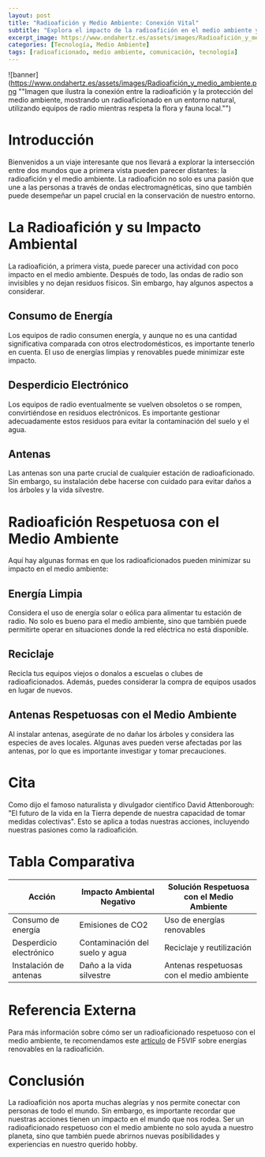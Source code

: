 ```yaml
---
layout: post
title: "Radioafición y Medio Ambiente: Conexión Vital"
subtitle: "Explora el impacto de la radioafición en el medio ambiente y cómo ser un radioaficionado respetuoso con la naturaleza"
excerpt_image: https://www.ondahertz.es/assets/images/Radioafición_y_medio_ambiente.png
categories: [Tecnología, Medio Ambiente]
tags: [radioaficionado, medio ambiente, comunicación, tecnología]
---
```


![banner](https://www.ondahertz.es/assets/images/Radioafición_y_medio_ambiente.png ""Imagen que ilustra la conexión entre la radioafición y la protección del medio ambiente, mostrando un radioaficionado en un entorno natural, utilizando equipos de radio mientras respeta la flora y fauna local."")

# Introducción
Bienvenidos a un viaje interesante que nos llevará a explorar la intersección entre dos mundos que a primera vista pueden parecer distantes: la radioafición y el medio ambiente. La radioafición no solo es una pasión que une a las personas a través de ondas electromagnéticas, sino que también puede desempeñar un papel crucial en la conservación de nuestro entorno.

# La Radioafición y su Impacto Ambiental
La radioafición, a primera vista, puede parecer una actividad con poco impacto en el medio ambiente. Después de todo, las ondas de radio son invisibles y no dejan residuos físicos. Sin embargo, hay algunos aspectos a considerar.

## Consumo de Energía
Los equipos de radio consumen energía, y aunque no es una cantidad significativa comparada con otros electrodomésticos, es importante tenerlo en cuenta. El uso de energías limpias y renovables puede minimizar este impacto.

## Desperdicio Electrónico
Los equipos de radio eventualmente se vuelven obsoletos o se rompen, convirtiéndose en residuos electrónicos. Es importante gestionar adecuadamente estos residuos para evitar la contaminación del suelo y el agua.

## Antenas
Las antenas son una parte crucial de cualquier estación de radioaficionado. Sin embargo, su instalación debe hacerse con cuidado para evitar daños a los árboles y la vida silvestre.

# Radioafición Respetuosa con el Medio Ambiente
Aquí hay algunas formas en que los radioaficionados pueden minimizar su impacto en el medio ambiente:

## Energía Limpia
Considera el uso de energía solar o eólica para alimentar tu estación de radio. No solo es bueno para el medio ambiente, sino que también puede permitirte operar en situaciones donde la red eléctrica no está disponible.

## Reciclaje
Recicla tus equipos viejos o donalos a escuelas o clubes de radioaficionados. Además, puedes considerar la compra de equipos usados en lugar de nuevos.

## Antenas Respetuosas con el Medio Ambiente
Al instalar antenas, asegúrate de no dañar los árboles y considera las especies de aves locales. Algunas aves pueden verse afectadas por las antenas, por lo que es importante investigar y tomar precauciones.

# Cita
Como dijo el famoso naturalista y divulgador científico David Attenborough: "El futuro de la vida en la Tierra depende de nuestra capacidad de tomar medidas colectivas". Esto se aplica a todas nuestras acciones, incluyendo nuestras pasiones como la radioafición.

# Tabla Comparativa

| Acción | Impacto Ambiental Negativo | Solución Respetuosa con el Medio Ambiente |
|--------|----------------------------|-------------------------------------------|
| Consumo de energía | Emisiones de CO2 | Uso de energías renovables |
| Desperdicio electrónico | Contaminación del suelo y agua | Reciclaje y reutilización |
| Instalación de antenas | Daño a la vida silvestre | Antenas respetuosas con el medio ambiente |

# Referencia Externa
Para más información sobre cómo ser un radioaficionado respetuoso con el medio ambiente, te recomendamos este [artículo](https://www.qrz.com/db/ON6WG) de F5VIF sobre energías renovables en la radioafición.

# Conclusión
La radioafición nos aporta muchas alegrías y nos permite conectar con personas de todo el mundo. Sin embargo, es importante recordar que nuestras acciones tienen un impacto en el mundo que nos rodea. Ser un radioaficionado respetuoso con el medio ambiente no solo ayuda a nuestro planeta, sino que también puede abrirnos nuevas posibilidades y experiencias en nuestro querido hobby.